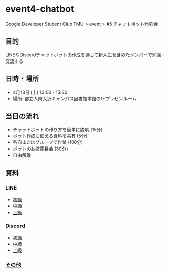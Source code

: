 # event4-chatbot
Google Developer Student Club TMU > event > #5 チャットボット勉強会

## 目的
LINEやDiscordチャットボットの作成を通して新入生を含めたメンバーで勉強・交流する

## 日時・場所
- 4月13日 (土) 13:00 - 15:30
- 場所: 都立大南大沢キャンパス図書館本館の1Fプレゼンルーム

## 当日の流れ
- チャットボットの作り方を簡単に説明 (15分)
- ボット作成に使える資料を共有 (5分)
- 各自またはグループで作業 (100分)
- ボットのお披露目会 (30分)
- 自由解散

## 資料
### LINE
- [初級](/LINE-初級/LINE-初級.md)
- [中級](/LINE-中級/LINE-中級.md)
- [上級](/LINE-上級/LINE-上級.md)
### Discord
- [初級](/Discord-初級/Discord-初級.md)
- [中級](/Discord-中級/Discord-中級.md)
- [上級](/Discord-上級/Discord-上級.md)
### [その他](/その他/その他.md)